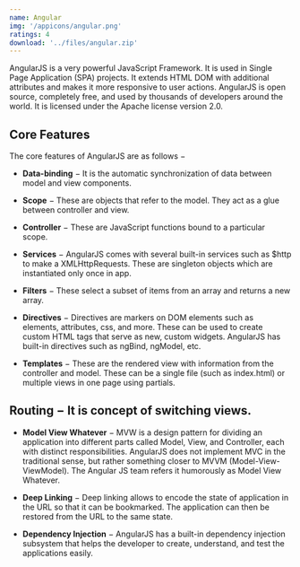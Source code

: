```yaml
---
name: Angular
img: '/appicons/angular.png'
ratings: 4
download: '../files/angular.zip'
---
```


AngularJS is a very powerful JavaScript Framework. It is used in Single Page Application (SPA) projects. It extends HTML DOM with additional attributes and makes it more responsive to user actions. AngularJS is open source, completely free, and used by thousands of developers around the world. It is licensed under the Apache license version 2.0.

## Core Features

The core features of AngularJS are as follows −

- **Data-binding** − It is the automatic synchronization of data between model and view components.

- **Scope** − These are objects that refer to the model. They act as a glue between controller and view.

- **Controller** − These are JavaScript functions bound to a particular scope.

- **Services** − AngularJS comes with several built-in services such as \$http to make a XMLHttpRequests. These are singleton objects which are instantiated only once in app.

- **Filters** − These select a subset of items from an array and returns a new array.

- **Directives** − Directives are markers on DOM elements such as elements, attributes, css, and more. These can be used to create custom HTML tags that serve as new, custom widgets. AngularJS has built-in directives such as ngBind, ngModel, etc.

- **Templates** − These are the rendered view with information from the controller and model. These can be a single file (such as index.html) or multiple views in one page using partials.

## Routing − It is concept of switching views.

- **Model View Whatever** − MVW is a design pattern for dividing an application into different parts called Model, View, and Controller, each with distinct responsibilities. AngularJS does not implement MVC in the traditional sense, but rather something closer to MVVM (Model-View-ViewModel). The Angular JS team refers it humorously as Model View Whatever.

- **Deep Linking** − Deep linking allows to encode the state of application in the URL so that it can be bookmarked. The application can then be restored from the URL to the same state.

- **Dependency Injection** − AngularJS has a built-in dependency injection subsystem that helps the developer to create, understand, and test the applications easily.
